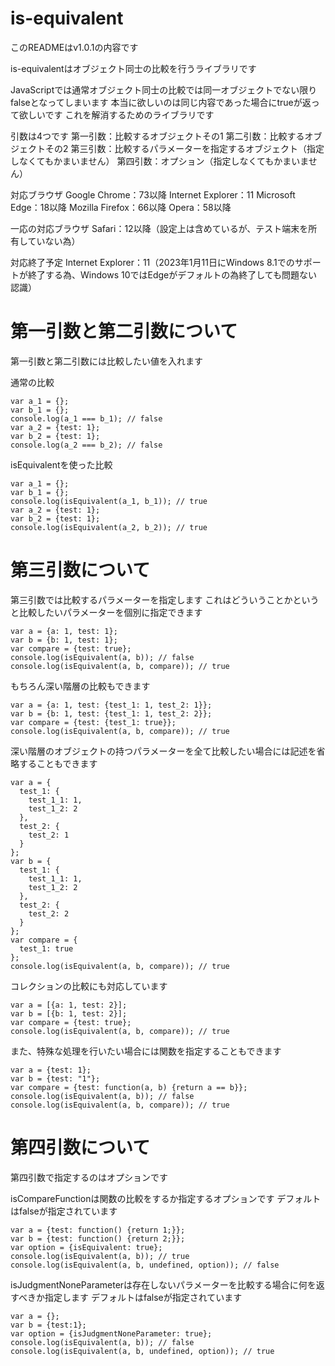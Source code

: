 # is-equivalent
このREADMEはv1.0.1の内容です

is-equivalentはオブジェクト同士の比較を行うライブラリです

JavaScriptでは通常オブジェクト同士の比較では同一オブジェクトでない限りfalseとなってしまいます
本当に欲しいのは同じ内容であった場合にtrueが返って欲しいです
これを解消するためのライブラリです

引数は4つです
第一引数：比較するオブジェクトその1
第二引数：比較するオブジェクトその2
第三引数：比較するパラメーターを指定するオブジェクト（指定しなくてもかまいません）
第四引数：オプション（指定しなくてもかまいません）

対応ブラウザ
Google Chrome：73以降
Internet Explorer：11
Microsoft Edge：18以降
Mozilla Firefox：66以降
Opera：58以降

一応の対応ブラウザ
Safari：12以降（設定上は含めているが、テスト端末を所有していない為）

対応終了予定
Internet Explorer：11（2023年1月11日にWindows 8.1でのサポートが終了する為、Windows 10ではEdgeがデフォルトの為終了しても問題ない認識）


# 第一引数と第二引数について
第一引数と第二引数には比較したい値を入れます

通常の比較
```
var a_1 = {};
var b_1 = {};
console.log(a_1 === b_1); // false
var a_2 = {test: 1};
var b_2 = {test: 1};
console.log(a_2 === b_2); // false
```

isEquivalentを使った比較
```
var a_1 = {};
var b_1 = {};
console.log(isEquivalent(a_1, b_1)); // true
var a_2 = {test: 1};
var b_2 = {test: 1};
console.log(isEquivalent(a_2, b_2)); // true
```

# 第三引数について
第三引数では比較するパラメーターを指定します
これはどういうことかというと比較したいパラメーターを個別に指定できます
```
var a = {a: 1, test: 1};
var b = {b: 1, test: 1};
var compare = {test: true};
console.log(isEquivalent(a, b)); // false
console.log(isEquivalent(a, b, compare)); // true
```

もちろん深い階層の比較もできます
```
var a = {a: 1, test: {test_1: 1, test_2: 1}};
var b = {b: 1, test: {test_1: 1, test_2: 2}};
var compare = {test: {test_1: true}};
console.log(isEquivalent(a, b, compare)); // true
```

深い階層のオブジェクトの持つパラメーターを全て比較したい場合には記述を省略することもできます
```
var a = {
  test_1: {
    test_1_1: 1,
    test_1_2: 2
  },
  test_2: {
    test_2: 1
  }
};
var b = {
  test_1: {
    test_1_1: 1,
    test_1_2: 2
  },
  test_2: {
    test_2: 2
  }
};
var compare = {
  test_1: true
};
console.log(isEquivalent(a, b, compare)); // true
```

コレクションの比較にも対応しています
```
var a = [{a: 1, test: 2}];
var b = [{b: 1, test: 2}];
var compare = {test: true};
console.log(isEquivalent(a, b, compare)); // true
```

また、特殊な処理を行いたい場合には関数を指定することもできます
```
var a = {test: 1};
var b = {test: "1"};
var compare = {test: function(a, b) {return a == b}};
console.log(isEquivalent(a, b)); // false
console.log(isEquivalent(a, b, compare)); // true
```

# 第四引数について
第四引数で指定するのはオプションです

isCompareFunctionは関数の比較をするか指定するオプションです
デフォルトはfalseが指定されています
```
var a = {test: function() {return 1;}};
var b = {test: function() {return 2;}};
var option = {isEquivalent: true};
console.log(isEquivalent(a, b)); // true
console.log(isEquivalent(a, b, undefined, option)); // false
```

isJudgmentNoneParameterは存在しないパラメーターを比較する場合に何を返すべきか指定します
デフォルトはfalseが指定されています
```
var a = {};
var b = {test:1};
var option = {isJudgmentNoneParameter: true};
console.log(isEquivalent(a, b)); // false
console.log(isEquivalent(a, b, undefined, option)); // true
```
